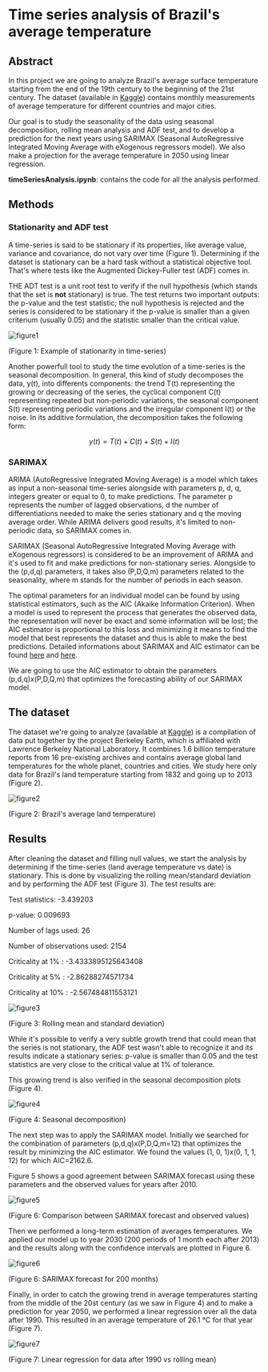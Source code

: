 # Time series analysis of Brazil's average temperature

## Abstract

In this project we are going to analyze Brazil's average surface temperature starting from the end of the 19th century to the beginning of the 21st century. The dataset (available in [Kaggle](https://www.kaggle.com/datasets/berkeleyearth/climate-change-earth-surface-temperature-data)) contains monthly measurements of average temperature for different countries and major cities.

Our goal is to study the seasonality of the data using seasonal decomposition, rolling mean analysis and ADF test, and to develop a prediction for the next years using SARIMAX (Seasonal AutoRegressive Integrated Moving Average with eXogenous regressors model). We also make a projection for the average temperature in 2050 using linear regression.

**timeSeriesAnalysis.ipynb**: contains the code for all the analysis performed.

## Methods

### Stationarity and ADF test

A time-series is said to be stationary if its properties, like average value, variance and covariance, do not vary over time (Figure 1). Determining if the dataset is stationary can be a hard task without a statistical objective tool. That's where tests like the Augmented Dickey-Fuller test (ADF) comes in.

THE ADT test is a unit root test to verify if the null hypothesis (which stands that the set is **not** stationary) is true. The test returns two important outputs: the p-value and the test statistic; the null hypothesis is rejected and the series is considered to be stationary if the p-value is smaller than a given criterium (usually 0.05) and the statistic smaller than the critical value.

![figure1](https://miro.medium.com/v2/resize:fit:1400/1*0vp3L0WZV_HkqS53H6skjg.png)

(Figure 1: Example of stationarity in time-series)

Another powerfull tool to study the time evolution of a time-series is the seasonal decomposition. In general, this kind of study decomposes the data, y(t), into differents components: the trend T(t) representing the growing or decreasing of the series, the cyclical component C(t) representing repeated but non-periodic variations, the seasonal component S(t) representing periodic variations and the irregular component I(t) or the noise. In its additive formulation, the decomposition takes the following form:

$$ y(t)=T(t)+C(t)+S(t)+I(t) $$

### SARIMAX

ARIMA (AutoRegressive Integrated Moving Average) is a model which takes as input a non-seasonal time-series alongside with parameters p, d, q, integers greater or equal to 0, to make predictions. The parameter p represents the number of lagged observations, d the number of differentiations needed to make the series stationary and q the moving average order. While ARIMA delivers good results, it's limited to non-periodic data, so SARIMAX comes in.

SARIMAX (Seasonal AutoRegressive Integrated Moving Average with eXogenous regressors) is considered to be an improvement of ARIMA and it's used to fit and make predictions for non-stationary series. Alongside to the (p,d,q) parameters, it takes also (P,D,Q,m) parameters related to the seasonality, where m stands for the number of periods in each season.

The optimal parameters for an individual model can be found by using statistical estimators, such as the AIC (Akaike Information Criterion). When a model is used to represent the process that generates the observed data, the representation will never be exact and some information will be lost; the AIC estimator is proportional to this loss and minimizing it means to find the model that best represents the dataset and thus is able to make the best predictions. Detailed informations about SARIMAX and AIC estimator can be found [here](https://en.wikipedia.org/wiki/Autoregressive_integrated_moving_average) and [here](https://en.wikipedia.org/wiki/Akaike_information_criterion).

We are going to use the AIC estimator to obtain the parameters (p,d,q)x(P,D,Q,m) that optimizes the forecasting ability of our SARIMAX model.

## The dataset

The dataset we're going to analyze (available at [Kaggle](https://www.kaggle.com/datasets/berkeleyearth/climate-change-earth-surface-temperature-data)) is a compilation of data put together by the project Berkeley Earth, which is affiliated with Lawrence Berkeley National Laboratory. It combines 1.6 billion temperature reports from 16 pre-existing archives and contains average global land temperatures for the whole planet, countries and cities.
We study here only data for Brazil's land temperature starting from 1832 and going up to 2013 (Figure 2).

![figure2](https://github.com/rafael-raiser/portolio_time-series/blob/main/images/raw_plot.png)

(Figure 2: Brazil's average land temperature)

## Results

After cleaning the dataset and filling null values, we start the analysis by determining if the time-series (land average temperature vs date) is stationary. This is done by visualizing the rolling mean/standard deviation and by performing the ADF test (Figure 3). The test results are:

Test statistics: -3.439203

p-value: 0.009693

Number of lags used: 26

Number of observations used: 2154

Criticality at 1% : -3.4333895125643408

Criticality at 5% : -2.86288274571734

Criticality at 10% : -2.567484811553121

![figure3](https://github.com/rafael-raiser/portolio_time-series/blob/main/images/test_stationarity.png)

(Figure 3: Rolling mean and standard deviation)

While it's possible to verify a very subtle growth trend that could mean that the series is not stationary, the ADF test wasn't able to recognize it and its results indicate a stationary series: p-value is smaller than 0.05 and the test statistics are very close to the critical value at 1% of tolerance.

This growing trend is also verified in the seasonal decomposition plots (Figure 4).

![figure4](https://github.com/rafael-raiser/portolio_time-series/blob/main/images/seasonal_decomp.png)

(Figure 4: Seasonal decomposition)

The next step was to apply the SARIMAX model. Initially we searched for the combination of parameters (p,d,q)x(P,D,Q,m=12) that optimizes the result by minimizing the AIC estimator. We found the values (1, 0, 1)x(0, 1, 1, 12) for which AIC=2162.6.

Figure 5 shows a good agreement between SARIMAX forecast using these parameters and the observed values for years after 2010.

![figure5](https://github.com/rafael-raiser/portolio_time-series/blob/main/images/sarimax_observed_vs_results.png)

(Figure 6: Comparison between SARIMAX forecast and observed values)

Then we performed a long-term estimation of averages temperatures. We applied our model up to year 2030 (200 periods of 1 month each after 2013) and the results along with the confidence intervals are plotted in Figure 6.

![figure6](https://github.com/rafael-raiser/portolio_time-series/blob/main/images/sarimax_forecast.png)

(Figure 6: SARIMAX forecast for 200 months)

Finally, in order to catch the growing trend in average temperatures starting from the middle of the 20st century (as we saw in Figure 4) and to make a prediction for year 2050, we performed a linear regression over all the data after 1990. This resulted in an average temperature of 26.1 °C for that year (Figure 7).

![figure7](https://github.com/rafael-raiser/portolio_time-series/blob/main/images/average_linearfit.png)

(Figure 7: Linear regression for data after 1990 vs rolling mean)











